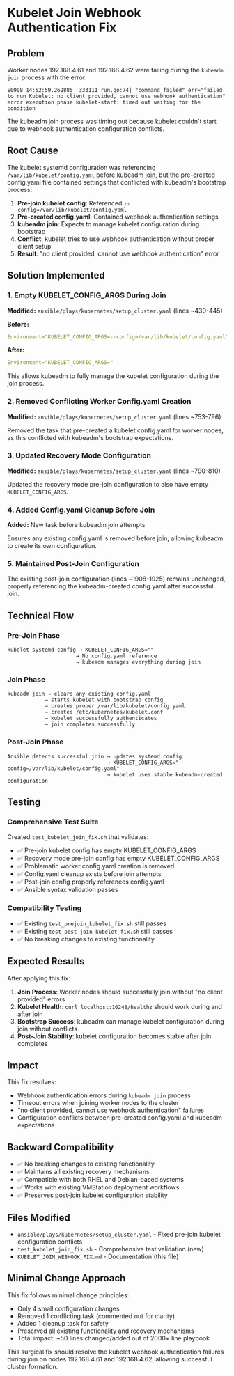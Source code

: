 # Kubelet Join Webhook Authentication Fix

## Problem
Worker nodes 192.168.4.61 and 192.168.4.62 were failing during the `kubeadm join` process with the error:

```
E0908 14:52:59.262885  333111 run.go:74] "command failed" err="failed to run Kubelet: no client provided, cannot use webhook authentication"
error execution phase kubelet-start: timed out waiting for the condition
```

The kubeadm join process was timing out because kubelet couldn't start due to webhook authentication configuration conflicts.

## Root Cause
The kubelet systemd configuration was referencing `/var/lib/kubelet/config.yaml` before kubeadm join, but the pre-created config.yaml file contained settings that conflicted with kubeadm's bootstrap process:

1. **Pre-join kubelet config**: Referenced `--config=/var/lib/kubelet/config.yaml`
2. **Pre-created config.yaml**: Contained webhook authentication settings
3. **kubeadm join**: Expects to manage kubelet configuration during bootstrap
4. **Conflict**: kubelet tries to use webhook authentication without proper client setup
5. **Result**: "no client provided, cannot use webhook authentication" error

## Solution Implemented

### 1. Empty KUBELET_CONFIG_ARGS During Join
**Modified:** `ansible/plays/kubernetes/setup_cluster.yaml` (lines ~430-445)

**Before:**
```yaml
Environment="KUBELET_CONFIG_ARGS=--config=/var/lib/kubelet/config.yaml"
```

**After:**
```yaml
Environment="KUBELET_CONFIG_ARGS="
```

This allows kubeadm to fully manage the kubelet configuration during the join process.

### 2. Removed Conflicting Worker Config.yaml Creation
**Modified:** `ansible/plays/kubernetes/setup_cluster.yaml` (lines ~753-796)

Removed the task that pre-created a kubelet config.yaml for worker nodes, as this conflicted with kubeadm's bootstrap expectations.

### 3. Updated Recovery Mode Configuration  
**Modified:** `ansible/plays/kubernetes/setup_cluster.yaml` (lines ~790-810)

Updated the recovery mode pre-join configuration to also have empty `KUBELET_CONFIG_ARGS`.

### 4. Added Config.yaml Cleanup Before Join
**Added:** New task before kubeadm join attempts

Ensures any existing config.yaml is removed before join, allowing kubeadm to create its own configuration.

### 5. Maintained Post-Join Configuration
The existing post-join configuration (lines ~1908-1925) remains unchanged, properly referencing the kubeadm-created config.yaml after successful join.

## Technical Flow

### Pre-Join Phase
```
kubelet systemd config → KUBELET_CONFIG_ARGS="" 
                      → No config.yaml reference
                      → kubeadm manages everything during join
```

### Join Phase  
```
kubeadm join → clears any existing config.yaml
            → starts kubelet with bootstrap config
            → creates proper /var/lib/kubelet/config.yaml  
            → creates /etc/kubernetes/kubelet.conf
            → kubelet successfully authenticates
            → join completes successfully
```

### Post-Join Phase
```
Ansible detects successful join → updates systemd config
                                → KUBELET_CONFIG_ARGS="--config=/var/lib/kubelet/config.yaml"
                                → kubelet uses stable kubeadm-created configuration
```

## Testing

### Comprehensive Test Suite
Created `test_kubelet_join_fix.sh` that validates:
- ✅ Pre-join kubelet config has empty KUBELET_CONFIG_ARGS
- ✅ Recovery mode pre-join config has empty KUBELET_CONFIG_ARGS  
- ✅ Problematic worker config.yaml creation is removed
- ✅ Config.yaml cleanup exists before join attempts
- ✅ Post-join config properly references config.yaml
- ✅ Ansible syntax validation passes

### Compatibility Testing
- ✅ Existing `test_prejoin_kubelet_fix.sh` still passes
- ✅ Existing `test_post_join_kubelet_fix.sh` still passes
- ✅ No breaking changes to existing functionality

## Expected Results

After applying this fix:

1. **Join Process**: Worker nodes should successfully join without "no client provided" errors
2. **Kubelet Health**: `curl localhost:10248/healthz` should work during and after join
3. **Bootstrap Success**: kubeadm can manage kubelet configuration during join without conflicts
4. **Post-Join Stability**: kubelet configuration becomes stable after join completes

## Impact

This fix resolves:
- Webhook authentication errors during `kubeadm join` process
- Timeout errors when joining worker nodes to the cluster  
- "no client provided, cannot use webhook authentication" failures
- Configuration conflicts between pre-created config.yaml and kubeadm expectations

## Backward Compatibility

- ✅ No breaking changes to existing functionality
- ✅ Maintains all existing recovery mechanisms
- ✅ Compatible with both RHEL and Debian-based systems
- ✅ Works with existing VMStation deployment workflows
- ✅ Preserves post-join kubelet configuration stability

## Files Modified

- `ansible/plays/kubernetes/setup_cluster.yaml` - Fixed pre-join kubelet configuration conflicts
- `test_kubelet_join_fix.sh` - Comprehensive test validation (new)
- `KUBELET_JOIN_WEBHOOK_FIX.md` - Documentation (this file)

## Minimal Change Approach

This fix follows minimal change principles:
- Only 4 small configuration changes
- Removed 1 conflicting task (commented out for clarity)
- Added 1 cleanup task for safety
- Preserved all existing functionality and recovery mechanisms
- Total impact: ~50 lines changed/added out of 2000+ line playbook

This surgical fix should resolve the kubelet webhook authentication failures during join on nodes 192.168.4.61 and 192.168.4.62, allowing successful cluster formation.